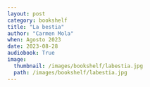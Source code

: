 ```yaml
---
layout: post
category: bookshelf
title: "La bestia"
author: "Carmen Mola"
when: Agosto 2023
date: 2023-08-28
audiobook: True
image:
  thumbnail: /images/bookshelf/labestia.jpg
  path: /images/bookshelf/labestia.jpg
---
```


